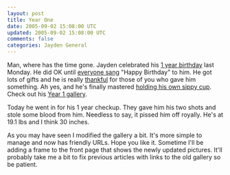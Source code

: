```yaml
---           
layout: post
title: Year One
date: 2005-09-02 15:08:00 UTC
updated: 2005-09-02 15:08:00 UTC
comments: false
categories: Jayden General
---
```

Man, where has the time gone. Jayden celebrated his [1 year birthday](http://www.kevinminnis.com/gallery/image/jayden/year1/IMG_1465.jpg) last Monday. He did OK until [everyone sang](http://www.kevinminnis.com/gallery/image/jayden/year1/IMG_1506.jpg) "Happy Birthday" to him. He got lots of gifts and he is really [thankful](http://www.kevinminnis.com/gallery/image/jayden/year1/IMG_1549.jpg) for those of you who gave him something. Ah yes, and he's finally mastered [holding his own sippy cup](http://www.kevinminnis.com/gallery/image/jayden/year1/IMG_1459.jpg). Check out his [Year 1 gallery](http://www.kevinminnis.com/gallery/album/jayden/year1).

Today he went in for his 1 year checkup. They gave him his two shots and stole some blood from him. Needless to say, it pissed him off royally. He's at 19.1 lbs and I think 30 inches. 

As you may have seen I modified the gallery a bit. It's more simple to manage and now has friendly URLs. Hope you like it. Sometime I'll be adding a frame to the front page that shows the newly updated pictures. It'll probably take me a bit to fix previous articles with links to the old gallery so be patient.
